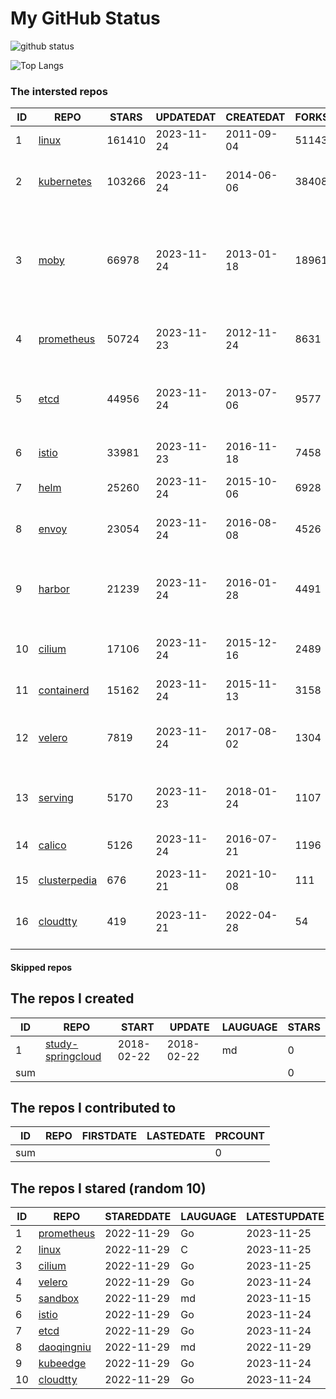 # My GitHub Status

<img src="https://github-readme-stats-1.yihong0618.vercel.app/api?username=daoqingniu&show_icons=true&&&hide_title=true&count_private=true" alt="github status" />

![Top Langs](https://github-readme-stats-1.yihong0618.vercel.app/api/top-langs/?username=daoqingniu&layout=compact)

<!--START_SECTION:github_repos-->
### The intersted repos
| ID |                              REPO                               | STARS  | UPDATEDAT  | CREATEDAT  | FORKSCOUNT |                                                DESCRIPTIONS                                                |
|----|-----------------------------------------------------------------|--------|------------|------------|------------|------------------------------------------------------------------------------------------------------------|
|  1 | [linux](https://github.com/torvalds/linux)                      | 161410 | 2023-11-24 | 2011-09-04 |      51143 | Linux kernel source tree                                                                                   |
|  2 | [kubernetes](https://github.com/kubernetes/kubernetes)          | 103266 | 2023-11-24 | 2014-06-06 |      38408 | Production-Grade Container Scheduling and Management                                                       |
|  3 | [moby](https://github.com/moby/moby)                            |  66978 | 2023-11-24 | 2013-01-18 |      18961 | The Moby Project - a collaborative project for the container ecosystem to assemble container-based systems |
|  4 | [prometheus](https://github.com/prometheus/prometheus)          |  50724 | 2023-11-23 | 2012-11-24 |       8631 | The Prometheus monitoring system and time series database.                                                 |
|  5 | [etcd](https://github.com/etcd-io/etcd)                         |  44956 | 2023-11-24 | 2013-07-06 |       9577 | Distributed reliable key-value store for the most critical data of a distributed system                    |
|  6 | [istio](https://github.com/istio/istio)                         |  33981 | 2023-11-23 | 2016-11-18 |       7458 | Connect, secure, control, and observe services.                                                            |
|  7 | [helm](https://github.com/helm/helm)                            |  25260 | 2023-11-24 | 2015-10-06 |       6928 | The Kubernetes Package Manager                                                                             |
|  8 | [envoy](https://github.com/envoyproxy/envoy)                    |  23054 | 2023-11-24 | 2016-08-08 |       4526 | Cloud-native high-performance edge/middle/service proxy                                                    |
|  9 | [harbor](https://github.com/goharbor/harbor)                    |  21239 | 2023-11-24 | 2016-01-28 |       4491 | An open source trusted cloud native registry project that stores, signs, and scans content.                |
| 10 | [cilium](https://github.com/cilium/cilium)                      |  17106 | 2023-11-24 | 2015-12-16 |       2489 | eBPF-based Networking, Security, and Observability                                                         |
| 11 | [containerd](https://github.com/containerd/containerd)          |  15162 | 2023-11-24 | 2015-11-13 |       3158 | An open and reliable container runtime                                                                     |
| 12 | [velero](https://github.com/vmware-tanzu/velero)                |   7819 | 2023-11-24 | 2017-08-02 |       1304 | Backup and migrate Kubernetes applications and their persistent volumes                                    |
| 13 | [serving](https://github.com/knative/serving)                   |   5170 | 2023-11-23 | 2018-01-24 |       1107 | Kubernetes-based, scale-to-zero, request-driven compute                                                    |
| 14 | [calico](https://github.com/projectcalico/calico)               |   5126 | 2023-11-24 | 2016-07-21 |       1196 | Cloud native networking and network security                                                               |
| 15 | [clusterpedia](https://github.com/clusterpedia-io/clusterpedia) |    676 | 2023-11-21 | 2021-10-08 |        111 | The Encyclopedia of Kubernetes clusters                                                                    |
| 16 | [cloudtty](https://github.com/cloudtty/cloudtty)                |    419 | 2023-11-21 | 2022-04-28 |         54 | A Friendly Kubernetes CloudShell (Web Terminal) !                                                          |



#### Skipped repos
<!--END_SECTION:github_repos-->

<!--START_SECTION:my_github-->
## The repos I created
| ID  |                                 REPO                                 |   START    |   UPDATE   | LAUGUAGE | STARS |
|-----|----------------------------------------------------------------------|------------|------------|----------|-------|
|   1 | [study-springcloud](https://github.com/daoqingniu/study-springcloud) | 2018-02-22 | 2018-02-22 | md       |     0 |
| sum |                                                                      |            |            |          |     0 |

## The repos I contributed to
| ID  | REPO | FIRSTDATE | LASTEDATE | PRCOUNT |
|-----|------|-----------|-----------|---------|
| sum |      |           |           |       0 |

## The repos I stared (random 10)
| ID |                          REPO                          | STAREDDATE | LAUGUAGE | LATESTUPDATE |
|----|--------------------------------------------------------|------------|----------|--------------|
|  1 | [prometheus](https://github.com/prometheus/prometheus) | 2022-11-29 | Go       | 2023-11-25   |
|  2 | [linux](https://github.com/torvalds/linux)             | 2022-11-29 | C        | 2023-11-25   |
|  3 | [cilium](https://github.com/cilium/cilium)             | 2022-11-29 | Go       | 2023-11-25   |
|  4 | [velero](https://github.com/vmware-tanzu/velero)       | 2022-11-29 | Go       | 2023-11-24   |
|  5 | [sandbox](https://github.com/cncf/sandbox)             | 2022-11-29 | md       | 2023-11-15   |
|  6 | [istio](https://github.com/istio/istio)                | 2022-11-29 | Go       | 2023-11-24   |
|  7 | [etcd](https://github.com/etcd-io/etcd)                | 2022-11-29 | Go       | 2023-11-24   |
|  8 | [daoqingniu](https://github.com/daoqingniu/daoqingniu) | 2022-11-29 | md       | 2022-11-29   |
|  9 | [kubeedge](https://github.com/kubeedge/kubeedge)       | 2022-11-29 | Go       | 2023-11-24   |
| 10 | [cloudtty](https://github.com/cloudtty/cloudtty)       | 2022-11-29 | Go       | 2023-11-24   |

<!--END_SECTION:my_github-->
